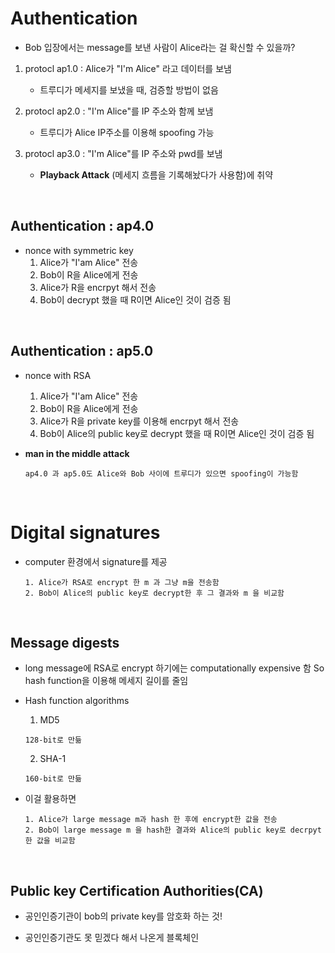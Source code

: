 Authentication
=============
* Bob 입장에서는 message를 보낸 사람이 Alice라는 걸 확신할 수 있을까?

1. protocl ap1.0 : Alice가 "I'm Alice" 라고 데이터를 보냄
   - 트루디가 메세지를 보냈을 때, 검증할 방법이 없음
   
2. protocl ap2.0 : "I'm Alice"를 IP 주소와 함께 보냄
   - 트루디가 Alice IP주소를 이용해 spoofing 가능
   
3. protocl ap3.0 : "I'm Alice"를 IP 주소와 pwd를 보냄
   - __Playback Attack__ (메세지 흐름을 기록해놨다가 사용함)에 취약
  
<br/>

Authentication : ap4.0
-----------------------------
* nonce with symmetric key
  1. Alice가 "I'am Alice" 전송
  2. Bob이 R을 Alice에게 전송
  3. Alice가 R을 encrpyt 해서 전송
  4. Bob이 decrypt 했을 때 R이면 Alice인 것이 검증 됨

<br/>

Authentication : ap5.0
-----------------
* nonce with RSA
  1. Alice가 "I'am Alice" 전송
  2. Bob이 R을 Alice에게 전송
  3. Alice가 R을 private key를 이용해 encrpyt 해서 전송
  4. Bob이 Alice의 public key로 decrypt 했을 때 R이면 Alice인 것이 검증 됨

* __man in the middle attack__
  ```
  ap4.0 과 ap5.0도 Alice와 Bob 사이에 트루디가 있으면 spoofing이 가능함
  ```

<br/>

Digital signatures
==================
* computer 환경에서 signature를 제공
  ```
  1. Alice가 RSA로 encrypt 한 m 과 그냥 m을 전송함
  2. Bob이 Alice의 public key로 decrypt한 후 그 결과와 m 을 비교함
  ```

<br/>

Message digests
---------------
* long message에 RSA로 encrypt 하기에는 computationally expensive 함 So hash function을 이용해 메세지 길이를 줄임
* Hash function algorithms
  1. MD5
    ```
    128-bit로 만듦
    ``` 
  2. SHA-1
    ```
    160-bit로 만듦
    ``` 

* 이걸 활용하면
  ```
  1. Alice가 large message m과 hash 한 후에 encrypt한 값을 전송
  2. Bob이 large message m 을 hash한 결과와 Alice의 public key로 decrpyt한 값을 비교함
  ```

<br/>

Public key Certification Authorities(CA)
-------------------
* 공인인증기관이 bob의 private key를 암호화 하는 것!

* 공인인증기관도 못 믿겠다 해서 나온게 블록체인